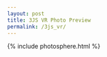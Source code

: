 ```yaml
---
layout: post
title: 3JS VR Photo Preview 
permalink: /3js_vr/
---
```


{% include photosphere.html %}
